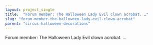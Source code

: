 ```yaml
---
layout: project_single
title:  "Forum member: The Halloween Lady Evil clown acrobat. …"
slug: "forum-member-the-halloween-lady-evil-clown-acrobat"
parent: "circus-halloween-decorations"
---
```

Forum member: The Halloween Lady Evil clown acrobat. …
